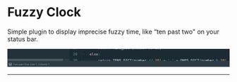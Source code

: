 # Fuzzy Clock

Simple plugin to display imprecise fuzzy time, like “ten past two" on your status bar.

![preview](https://raw.githubusercontent.com/SarthakU/fuzzy-clock-sublime/master/preview.png)

---

